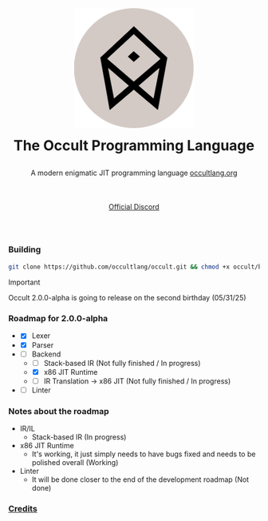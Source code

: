 <div align="center" style="display: grid; place-items: center; gap: 10px;">
  <a href="https://occultlang.org/" target="_blank">
    <img src="occult_circle.svg" width="240" alt="Occult Logo">
  </a>
  <h1 style="margin: 5px;">The Occult Programming Language</h1>
  <p align="center">A modern enigmatic JIT programming language <a href="https://occultlang.org" target="_blank">occultlang.org</a></p> <br>
  <a href="https://discord.gg/ptUACmpg3Z" target="_blank">Official Discord</a> <br><br>
</div>

### Building
```bash
git clone https://github.com/occultlang/occult.git && chmod +x occult/build.sh && ./occult/build.sh
```
> [!IMPORTANT]
> Occult 2.0.0-alpha is going to release on the second birthday (05/31/25) 

### Roadmap for 2.0.0-alpha
- - [x] Lexer
- - [x] Parser
- - [ ] Backend 
  - - [ ] Stack-based IR (Not fully finished / In progress)
  - - [x] x86 JIT Runtime
  - - [ ] IR Translation -> x86 JIT (Not fully finished / In progress)
- - [ ] Linter
 
### Notes about the roadmap
- IR/IL
  - Stack-based IR (In progress)
- x86 JIT Runtime
  - It's working, it just simply needs to have bugs fixed and needs to be polished overall (Working)
- Linter
  - It will be done closer to the end of the development roadmap (Not done)

### [Credits](https://github.com/occultlang/occult/blob/main/CREDITS.md)
